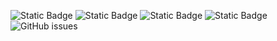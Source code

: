 ![Static Badge](https://img.shields.io/badge/blacklists-61-000000) ![Static Badge](https://img.shields.io/badge/blacklisted-2997694-cc0000) ![Static Badge](https://img.shields.io/badge/whitelisted-2254-00CC00) ![Static Badge](https://img.shields.io/badge/streaming_blacklist-28107-000000) ![GitHub issues](https://img.shields.io/github/issues/fabriziosalmi/blacklists)
